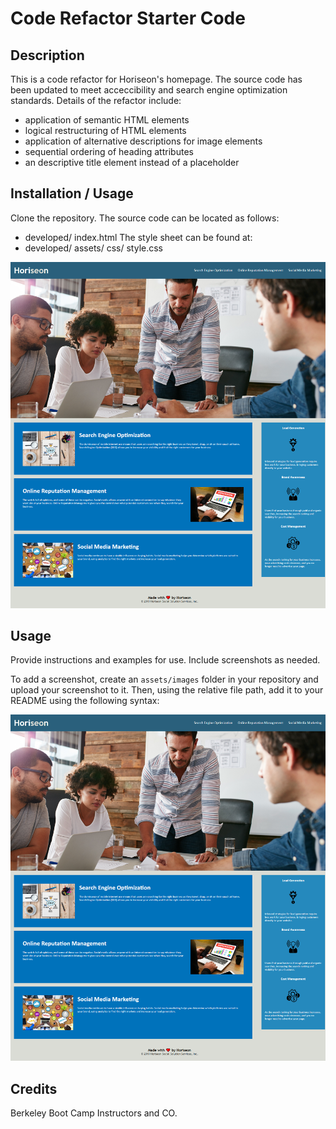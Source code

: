 # Code Refactor Starter Code

## Description

This is a code refactor for Horiseon's homepage. The source code has been updated to meet acceccibility and search engine optimization standards.
Details of the refactor include:
- application of semantic HTML elements 
- logical restructuring of HTML elements
- application of alternative descriptions for image elements
- sequential ordering of heading attributes
- an descriptive title element instead of a placeholder

## Installation / Usage

Clone the repository. The source code can be located as follows:
- developed/ index.html
The style sheet can be found at:
- developed/ assets/ css/ style.css

![Horiseon Home Page](assets/images/screenshot.png)

## Usage

Provide instructions and examples for use. Include screenshots as needed.

To add a screenshot, create an `assets/images` folder in your repository and upload your screenshot to it. Then, using the relative file path, add it to your README using the following syntax:

![alt text](assets/images/screenshot.png)

## Credits

Berkeley Boot Camp Instructors and CO.